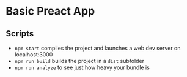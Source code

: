 # Basic Preact App

## Scripts

- `npm start` compiles the project and launches a web dev server on localhost:3000
- `npm run build` builds the project in a `dist` subfolder
- `npm run analyze` to see just how heavy your bundle is
